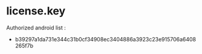 # license.key

Authorized android list :
- b39297a1da731e344c31b0cf34908ec3404886a3923c23e915706a6408265f7b
